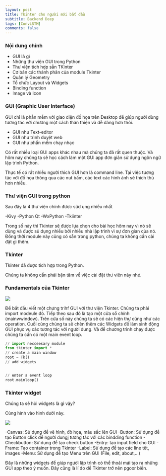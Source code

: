 ```yaml
---
layout: post
title: Tkinter cho người mới bắt đầu
subtitle: Backend Deep
tags: [ConvLSTM]
comments: false
---
```




### Nội dung chính

- GUI là gì
- Những thư viện GUI trong Python
- Thư viện tích hợp sẵn TKinter
- Cơ bản các thánh phân của module Tkinter
- Quản lý Geometry
- Tổ chức Layout và Widgets
- Binding function
- Image và Icon


### GUI (Graphic User Interface)

GUI chỉ là phần mềm với giao diện đồ họa trên Desktop để giúp người dùng tương tác với chương một cách thân thiện và dễ dàng hơn thôi.

- GUI như Text-editor
- GUI như trình duyệt web
- GUI như phần mềm chạy nhạc

Có rất nhiều loại GUI apps khác nhau mà chúng ta đã rất quen thuộc. Và hôm nay chúng ta sẽ học cách làm một GUI app đơn giản sử dụng ngôn ngữ lập trình Python.

Thực tế có rất nhiều người thich GUI hơn là command line. Tại việc tương tác với đồ họa thông qua các nut bấm, các text các hình ảnh sẽ thích thú hơn nhiều.

### Thư viện GUI trong python

Sau đây là 4 thư viện chính được sửd ụng nhiều nhất

-Kivy
-Python Qt
-WxPython
-Tkiinter

Trong số này thì Tkinter sẽ được lựa chọn cho bài học hôm nay vì nó sẽ dùng và được sủ dụng nhiều bởi nhiều nhà lập trình vì sự đơn gian của nó. Đồng thời module này cũng có sẵn trong python, chúng ta không cần cài đặt gì thêm.

### Tkinter

Tkinter đã được tích hợp trong Python.

Chúng ta không cần phải bận tâm về việc cài đặt thư viên này nhé.


### Fundamentals của Tkinter

![](https://raw.githubusercontent.com/quanap5/quanap5.github.io/master/img/FudamentalTkinter.PNG)

Để bắt đầu viết một chưng trihf GUI với thư viện Tkinter. Chúng ta phải import modeule đó. Tiếp theo sau đó là tạo một cửa sổ chính (mainwwindow). Trên cửa sổ này chúng ta sẽ có các hiện thự cũng như các operation. Cuối cùng chúng ta sẽ chèn thêm các Widgets để làm sinh động GUI phục vụ các tương tác với người dung. Và để chương trình chạy được chúng ta cần có một main event loop.

```python
// import necceesary module
from tkinter import *
// create a main window
root = Tk()
// add widgets


// enter a event loop
root.mainloop()
```

### Tkinter widget

Chúng ta sẽ hỏi widgets là gì vậy?

Cùng hình vào hình dưới này.

![](https://raw.githubusercontent.com/quanap5/quanap5.github.io/master/img/WidgetsTkinter.PNG)

-Canvas: Sử dụng để vẽ hình, đò họa, màu sắc lên GUI
-Button: Sử dụng để tạo Button click để người dungj tương tác với các bindding function
-Checkbutton: Sử dụng để tạo check button
-Entry: tạo input field cho GUI
-Frame: Tạo container trong Tkinter
-Label: Sử dụng để tạo các line tẽt, images
-Menu: Sử dụng để tạo Menu trên GUI (File, edit, about,...)

Đây là những widgets để giúp người lập trình có thể thoải mái tạo ra những GUI app theo ý muốn. Đây cũng là lí do dể Tkinter trở nên pgoor biến. 
